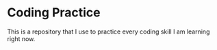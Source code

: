 # Coding Practice

This is a repository that I use to practice every coding skill I am learning right now.
